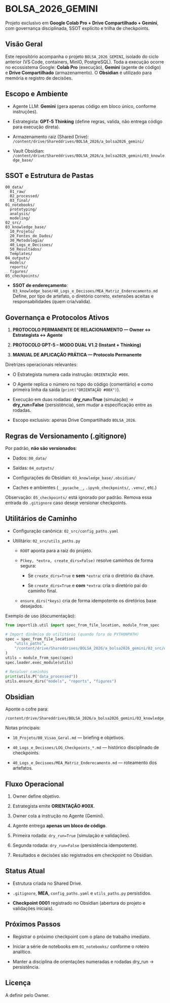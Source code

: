 # BOLSA_2026_GEMINI

Projeto exclusivo em **Google Colab Pro + Drive Compartilhado + Gemini**, com governança disciplinada, SSOT explícito e trilha de checkpoints.

## Visão Geral

Este repositório acompanha o projeto `BOLSA_2026_GEMINI`, isolado do ciclo anterior (VS Code, containers, MinIO, PostgreSQL). Toda a execução ocorre no ecossistema Google: **Colab Pro** (execução), **Gemini** (agente de código) e **Drive Compartilhado** (armazenamento). O **Obsidian** é utilizado para memória e registro de decisões.

## Escopo e Ambiente

- Agente LLM: **Gemini** (gera apenas código em bloco único, conforme instruções).
    
- Estrategista: **GPT-5 Thinking** (define regras, valida, não entrega código para execução direta).
    
- Armazenamento raiz (Shared Drive):  
    `/content/drive/Shareddrives/BOLSA_2026/a_bolsa2026_gemini/`
    
- Vault Obsidian:  
    `/content/drive/Shareddrives/BOLSA_2026/a_bolsa2026_gemini/03_knowledge_base/`
    

## SSOT e Estrutura de Pastas

```
00_data/
  01_raw/
  02_processed/
  03_final/
01_notebooks/
  prototyping/
  analysis/
  modeling/
02_src/
03_knowledge_base/
  10_Projeto/
  20_Fontes_de_Dados/
  30_Metodologia/
  40_Logs_e_Decisoes/
  50_Resultados/
  Templates/
04_outputs/
  models/
  reports/
  figures/
05_checkpoints/
```

- **SSOT de endereçamento**: `03_knowledge_base/40_Logs_e_Decisoes/MEA_Matriz_Enderecamento.md`  
    Define, por tipo de artefato, o diretório correto, extensões aceitas e responsabilidades (quem cria/valida).
    

## Governança e Protocolos Ativos

1. **PROTOCOLO PERMANENTE DE RELACIONAMENTO — Owner ↔ Estrategista ↔ Agente**
    
2. **PROTOCOLO GPT-5 – MODO DUAL V1.2 (Instant + Thinking)**
    
3. **MANUAL DE APLICAÇÃO PRÁTICA — Protocolo Permanente**
    

Diretrizes operacionais relevantes:

- O Estrategista numera cada instrução: `ORIENTAÇÃO #00X`.
    
- O Agente replica o número no topo do código (comentário) e como primeira linha da saída (`print("ORIENTAÇÃO #00X")`).
    
- Execução em duas rodadas: **dry_run=True** (simulação) → **dry_run=False** (persistência), sem mudar a especificação entre as rodadas.
    
- Escopo exclusivo: apenas Drive Compartilhado `BOLSA_2026`.
    

## Regras de Versionamento (.gitignore)

Por padrão, **não são versionados**:

- Dados: `00_data/`
    
- Saídas: `04_outputs/`
    
- Configurações do Obsidian: `03_knowledge_base/.obsidian/`
    
- Caches e ambientes (`__pycache__`, `.ipynb_checkpoints/`, `.venv/`, etc.)
    

Observação: `05_checkpoints/` está ignorado por padrão. Remova essa entrada do `.gitignore` caso deseje versionar checkpoints.

## Utilitários de Caminho

- Configuração canônica: `02_src/config_paths.yaml`
    
- Utilitário: `02_src/utils_paths.py`
    
    - `ROOT` aponta para a raiz do projeto.
        
    - `P(key, *extra, create_dirs=False)` resolve caminhos de forma segura:
        
        - Se `create_dirs=True` e **sem** `*extra`: cria o diretório da chave.
            
        - Se `create_dirs=True` e **com** `*extra`: cria o diretório pai do caminho final.
            
    - `ensure_dirs(*keys)` cria de forma idempotente os diretórios base desejados.
        

Exemplo de uso (documentação):

```python
from importlib.util import spec_from_file_location, module_from_spec

# Import dinâmico do utilitário (quando fora do PYTHONPATH)
spec = spec_from_file_location(
    "utils_paths",
    "/content/drive/Shareddrives/BOLSA_2026/a_bolsa2026_gemini/02_src/utils_paths.py"
)
utils = module_from_spec(spec)
spec.loader.exec_module(utils)

# Resolver caminhos
print(utils.P("data_processed"))
utils.ensure_dirs("models", "reports", "figures")
```

## Obsidian

Aponte o cofre para:

```
/content/drive/Shareddrives/BOLSA_2026/a_bolsa2026_gemini/03_knowledge_base
```

Notas principais:

- `10_Projeto/00_Visao_Geral.md` — briefing e objetivos.
    
- `40_Logs_e_Decisoes/LOG_Checkpoints_*.md` — histórico disciplinado de checkpoints.
    
- `40_Logs_e_Decisoes/MEA_Matriz_Enderecamento.md` — roteamento dos artefatos.
    

## Fluxo Operacional

1. Owner define objetivo.
    
2. Estrategista emite **ORIENTAÇÃO #00X**.
    
3. Owner cola a instrução no Agente (Gemini).
    
4. Agente entrega **apenas um bloco de código**.
    
5. Primeira rodada: `dry_run=True` (simulação e validações).
    
6. Segunda rodada: `dry_run=False` (persistência idempotente).
    
7. Resultados e decisões são registrados em checkpoint no Obsidian.
    

## Status Atual

- Estrutura criada no Shared Drive.
    
- `.gitignore`, **MEA**, `config_paths.yaml` e `utils_paths.py` persistidos.
    
- **Checkpoint 0001** registrado no Obsidian (abertura do projeto e validações iniciais).
    

## Próximos Passos

- Registrar o próximo checkpoint com o plano de trabalho imediato.
    
- Iniciar a série de notebooks em `01_notebooks/` conforme o roteiro analítico.
    
- Manter a disciplina de orientações numeradas e rodadas dry_run → persistência.
    

## Licença

A definir pelo Owner.